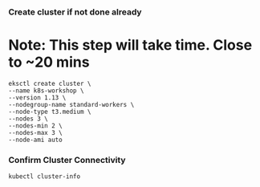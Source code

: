 ### Create cluster if not done already

# Note: This step will take time. Close to ~20 mins

```
eksctl create cluster \
--name k8s-workshop \
--version 1.13 \
--nodegroup-name standard-workers \
--node-type t3.medium \
--nodes 3 \
--nodes-min 2 \
--nodes-max 3 \
--node-ami auto
```

### Confirm Cluster Connectivity ###
```
kubectl cluster-info
```
